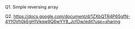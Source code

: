 Q1. Simple reversing array

Q2. https://docs.google.com/document/d/1ZXbQTR4P6SgfN-4YfOVh0kEgH1Vkqw9Q6wYY8_JcfOw/edit?usp=sharing